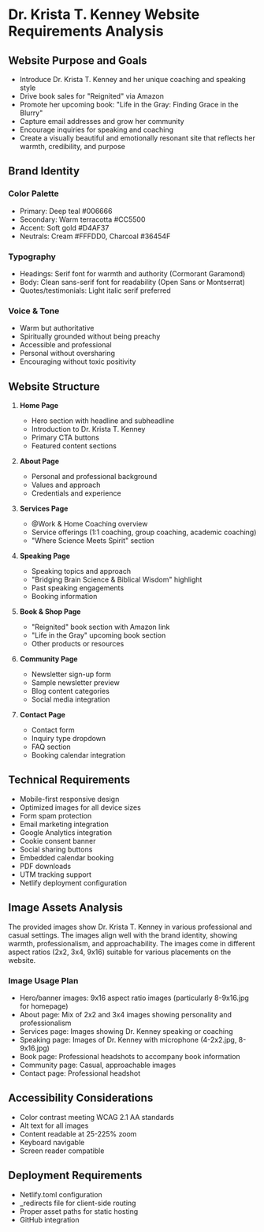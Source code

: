 # Dr. Krista T. Kenney Website Requirements Analysis

## Website Purpose and Goals
- Introduce Dr. Krista T. Kenney and her unique coaching and speaking style
- Drive book sales for "Reignited" via Amazon
- Promote her upcoming book: "Life in the Gray: Finding Grace in the Blurry"
- Capture email addresses and grow her community
- Encourage inquiries for speaking and coaching
- Create a visually beautiful and emotionally resonant site that reflects her warmth, credibility, and purpose

## Brand Identity
### Color Palette
- Primary: Deep teal #006666
- Secondary: Warm terracotta #CC5500
- Accent: Soft gold #D4AF37
- Neutrals: Cream #FFFDD0, Charcoal #36454F

### Typography
- Headings: Serif font for warmth and authority (Cormorant Garamond)
- Body: Clean sans-serif font for readability (Open Sans or Montserrat)
- Quotes/testimonials: Light italic serif preferred

### Voice & Tone
- Warm but authoritative
- Spiritually grounded without being preachy
- Accessible and professional
- Personal without oversharing
- Encouraging without toxic positivity

## Website Structure
1. **Home Page**
   - Hero section with headline and subheadline
   - Introduction to Dr. Krista T. Kenney
   - Primary CTA buttons
   - Featured content sections

2. **About Page**
   - Personal and professional background
   - Values and approach
   - Credentials and experience

3. **Services Page**
   - @Work & Home Coaching overview
   - Service offerings (1:1 coaching, group coaching, academic coaching)
   - "Where Science Meets Spirit" section

4. **Speaking Page**
   - Speaking topics and approach
   - "Bridging Brain Science & Biblical Wisdom" highlight
   - Past speaking engagements
   - Booking information

5. **Book & Shop Page**
   - "Reignited" book section with Amazon link
   - "Life in the Gray" upcoming book section
   - Other products or resources

6. **Community Page**
   - Newsletter sign-up form
   - Sample newsletter preview
   - Blog content categories
   - Social media integration

7. **Contact Page**
   - Contact form
   - Inquiry type dropdown
   - FAQ section
   - Booking calendar integration

## Technical Requirements
- Mobile-first responsive design
- Optimized images for all device sizes
- Form spam protection
- Email marketing integration
- Google Analytics integration
- Cookie consent banner
- Social sharing buttons
- Embedded calendar booking
- PDF downloads
- UTM tracking support
- Netlify deployment configuration

## Image Assets Analysis
The provided images show Dr. Krista T. Kenney in various professional and casual settings. The images align well with the brand identity, showing warmth, professionalism, and approachability. The images come in different aspect ratios (2x2, 3x4, 9x16) suitable for various placements on the website.

### Image Usage Plan
- Hero/banner images: 9x16 aspect ratio images (particularly 8-9x16.jpg for homepage)
- About page: Mix of 2x2 and 3x4 images showing personality and professionalism
- Services page: Images showing Dr. Kenney speaking or coaching
- Speaking page: Images of Dr. Kenney with microphone (4-2x2.jpg, 8-9x16.jpg)
- Book page: Professional headshots to accompany book information
- Community page: Casual, approachable images
- Contact page: Professional headshot

## Accessibility Considerations
- Color contrast meeting WCAG 2.1 AA standards
- Alt text for all images
- Content readable at 25-225% zoom
- Keyboard navigable
- Screen reader compatible

## Deployment Requirements
- Netlify.toml configuration
- _redirects file for client-side routing
- Proper asset paths for static hosting
- GitHub integration
